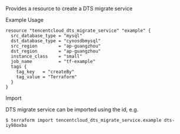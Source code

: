 Provides a resource to create a DTS migrate service

Example Usage

```hcl
resource "tencentcloud_dts_migrate_service" "example" {
  src_database_type = "mysql"
  dst_database_type = "cynosdbmysql"
  src_region        = "ap-guangzhou"
  dst_region        = "ap-guangzhou"
  instance_class    = "small"
  job_name          = "tf-example"
  tags {
    tag_key   = "createBy"
    tag_value = "Terraform"
  }
}
```
Import

DTS migrate service can be imported using the id, e.g.
```
$ terraform import tencentcloud_dts_migrate_service.example dts-iy98oxba
```